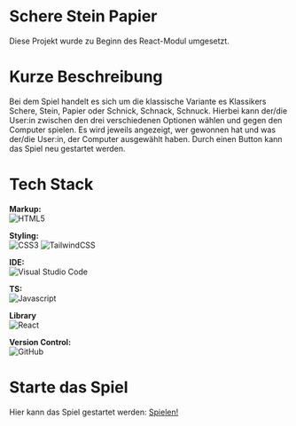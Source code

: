 # Schere Stein Papier

Diese Projekt wurde zu Beginn des React-Modul umgesetzt.

# Kurze Beschreibung

Bei dem Spiel handelt es sich um die klassische Variante es Klassikers Schere, Stein, Papier oder Schnick, Schnack, Schnuck. Hierbei kann der/die User:in zwischen den drei verschiedenen Optionen wählen und gegen den Computer spielen. Es wird jeweils angezeigt, wer gewonnen hat und was der/die User:in, der Computer ausgewählt haben.
Durch einen Button kann das Spiel neu gestartet werden.

# Tech Stack

**Markup:**  
![HTML5](https://img.shields.io/badge/html5-%23E34F26.svg?style=for-the-badge&logo=html5&logoColor=white)

**Styling:**<br/>
![CSS3](https://img.shields.io/badge/css3-%231572B6.svg?style=for-the-badge&logo=css3&logoColor=white)
![TailwindCSS](https://img.shields.io/badge/tailwindcss-%2338B2AC.svg?style=for-the-badge&logo=tailwind-css&logoColor=white)

**IDE:**  
![Visual Studio Code](https://img.shields.io/badge/Visual%20Studio%20Code-0078d7.svg?style=for-the-badge&logo=visual-studio-code&logoColor=white)

**TS:**<br/>
![Javascript](https://shields.io/badge/TypeScript-3178C6?logo=TypeScript&logoColor=FFF&style=flat-square)

**Library**<br/>
![React](https://img.shields.io/badge/React-61DAFB?logo=React&logoColor=black&style=flat-square)

**Version Control:**  
![GitHub](https://img.shields.io/badge/github-%23121011.svg?style=for-the-badge&logo=github&logoColor=white)

# Starte das Spiel

Hier kann das Spiel gestartet werden: <a href='https://react-project-scissors-rock-paper.vercel.app/'>Spielen!</a>

